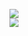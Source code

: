 [![](https://img.shields.io/badge/Made%20With-Github%20Spray-lightgrey.svg?style=for-the-badge&logo=github)](https://github.com/Annihil/github-spray#2136)  
[![](https://i.imgur.com/2DrTn0Z.gif)](https://github.com/Annihil/github-spray)